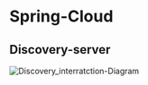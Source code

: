 # Spring-Cloud
## Discovery-server

![Discovery_interratction-Diagram](https://github.com/vanhieu-it/Spring-Cloud/assets/57221471/5885eb5a-214b-43e9-975a-1b4f08ca3bbc)

